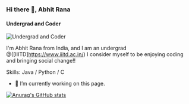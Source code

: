 
### Hi there 👋, Abhit Rana
#### Undergrad and Coder
![Undergrad and Coder](https://arturssmirnovs.github.io/github-profile-readme-generator/images/banner.png)

I'm Abhit Rana from India, and I am an undergrad @([IIITD]https://www.iiitd.ac.in/) I consider myself to be enjoying coding and bringing social change!!

Skills: Java / Python / C

- 🔭 I’m currently working on this page. 




[![Anurag's GitHub stats](https://github-readme-stats.vercel.app/api?username=abhit-rana)](https://github.com/abhit-rana/github-readme-stats)
